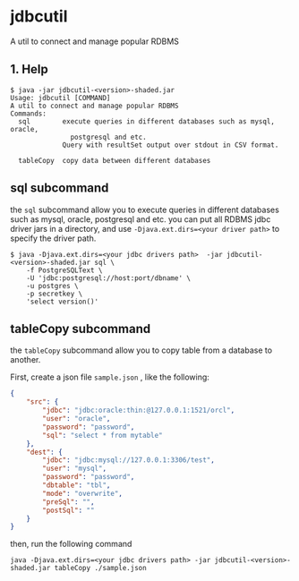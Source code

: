 # jdbcutil

A util to connect and manage popular RDBMS

## 1. Help

```shell
$ java -jar jdbcutil-<version>-shaded.jar
Usage: jdbcutil [COMMAND]
A util to connect and manage popular RDBMS
Commands:
  sql        execute queries in different databases such as mysql, oracle,
               postgresql and etc.
             Query with resultSet output over stdout in CSV format.

  tableCopy  copy data between different databases
```

## sql subcommand

the `sql` subcommand allow you to execute queries in different databases such as mysql, oracle, postgresql and etc.
you can put all RDBMS jdbc driver jars in a directory, and use `-Djava.ext.dirs=<your driver path>` to specify the driver path.

```shell
$ java -Djava.ext.dirs=<your jdbc drivers path>  -jar jdbcutil-<version>-shaded.jar sql \
    -f PostgreSQLText \
    -U 'jdbc:postgresql://host:port/dbname' \
    -u postgres \
    -p secretkey \
    'select version()'
```

##  tableCopy subcommand

the `tableCopy` subcommand allow you to copy table from a database to another. 

First, create a json file `sample.json` , like the following:

```json
{
    "src": {
        "jdbc": "jdbc:oracle:thin:@127.0.0.1:1521/orcl",
        "user": "oracle",
        "password": "password",
        "sql": "select * from mytable"
    },
    "dest": {
        "jdbc": "jdbc:mysql://127.0.0.1:3306/test",
        "user": "mysql",
        "password": "password",
        "dbtable": "tbl",
        "mode": "overwrite",
        "preSql": "",
        "postSql": ""
    }
}
```

then, run the following command 

```shell script
java -Djava.ext.dirs=<your jdbc drivers path> -jar jdbcutil-<version>-shaded.jar tableCopy ./sample.json
```